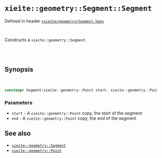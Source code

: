 # `xieite::geometry::Segment::Segment`
Defined in header [`<xieite/geometry/Segment.hpp>`](https://github.com/Eczbek/xieite/tree/main/include/xieite/geometry/Segment.hpp)

<br/>

Constructs a `xieite::geometry::Segment`.

<br/><br/>

## Synopsis

<br/>

```cpp
constexpr Segment(xieite::geometry::Point start, xieite::geometry::Point end) noexcept;
```
### Parameters
- `start` - A `xieite::geometry::Point` copy, the start of the segment
- `end` - A `xieite::geometry::Point` copy, the end of the segment

## See also
- [`xieite::geometry::Segment`](https://github.com/Eczbek/xieite/tree/main/docs/geometry/Segment.md)
- [`xieite::geometry::Point`](https://github.com/Eczbek/xieite/tree/main/docs/geometry/Point.md)
